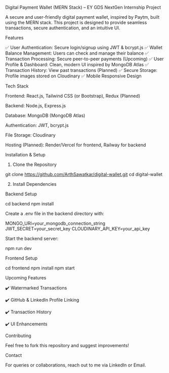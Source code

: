Digital Payment Wallet (MERN Stack) – EY GDS NextGen Internship Project

A secure and user-friendly digital payment wallet, inspired by Paytm, built using the MERN stack. This project is designed to provide seamless transactions, secure authentication, and an intuitive UI.

Features

✅ User Authentication: Secure login/signup using JWT & bcrypt.js
✅ Wallet Balance Management: Users can check and manage their balance
✅ Transaction Processing: Secure peer-to-peer payments (Upcoming)
✅ User Profile & Dashboard: Clean, modern UI inspired by MongoDB Atlas
✅ Transaction History: View past transactions (Planned)
✅ Secure Storage: Profile images stored on Cloudinary
✅ Mobile Responsive Design

Tech Stack

Frontend: React.js, Tailwind CSS (or Bootstrap), Redux (Planned)

Backend: Node.js, Express.js

Database: MongoDB (MongoDB Atlas)

Authentication: JWT, bcrypt.js

File Storage: Cloudinary

Hosting (Planned): Render/Vercel for frontend, Railway for backend


Installation & Setup

1. Clone the Repository

git clone https://github.com/ArthSawatkar/digital-wallet.git
cd digital-wallet

2. Install Dependencies

Backend Setup

cd backend
npm install

Create a .env file in the backend directory with:

MONGO_URI=your_mongodb_connection_string
JWT_SECRET=your_secret_key
CLOUDINARY_API_KEY=your_api_key

Start the backend server:

npm run dev

Frontend Setup

cd frontend
npm install
npm start



Upcoming Features

✔️ Watermarked Transactions

✔️ GitHub & LinkedIn Profile Linking

✔️ Transaction History

✔️ UI Enhancements


Contributing

Feel free to fork this repository and suggest improvements!

Contact

For queries or collaborations, reach out to me via LinkedIn or Email.


